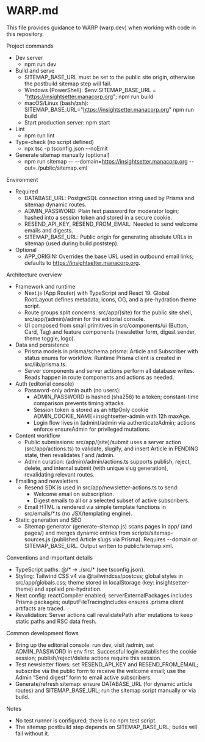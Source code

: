 # WARP.md

This file provides guidance to WARP (warp.dev) when working with code in this repository.

Project commands
- Dev server
  - npm run dev
- Build and serve
  - SITEMAP_BASE_URL must be set to the public site origin, otherwise the postbuild sitemap step will fail.
  - Windows (PowerShell): $env:SITEMAP_BASE_URL = "https://insightsetter.manacorp.org"; npm run build
  - macOS/Linux (bash/zsh): SITEMAP_BASE_URL="https://insightsetter.manacorp.org" npm run build
  - Start production server: npm start
- Lint
  - npm run lint
- Type-check (no script defined)
  - npx tsc -p tsconfig.json --noEmit
- Generate sitemap manually (optional)
  - npm run sitemap -- --domain=https://insightsetter.manacorp.org --out=./public/sitemap.xml

Environment
- Required
  - DATABASE_URL: PostgreSQL connection string used by Prisma and sitemap dynamic routes.
  - ADMIN_PASSWORD: Plain text password for moderator login; hashed into a session token and stored in a secure cookie.
  - RESEND_API_KEY, RESEND_FROM_EMAIL: Needed to send welcome emails and digests.
  - SITEMAP_BASE_URL: Public origin for generating absolute URLs in sitemap (used during build poststep).
- Optional
  - APP_ORIGIN: Overrides the base URL used in outbound email links; defaults to https://insightsetter.manacorp.org.

Architecture overview
- Framework and runtime
  - Next.js (App Router) with TypeScript and React 19. Global RootLayout defines metadata, icons, OG, and a pre-hydration theme script.
  - Route groups split concerns: src/app/(site) for the public site shell, src/app/(admin)/admin for the editorial console.
  - UI composed from small primitives in src/components/ui (Button, Card, Tag) and feature components (newsletter form, digest sender, theme toggle, logo).
- Data and persistence
  - Prisma models in prisma/schema.prisma: Article and Subscriber with status enums for workflow. Runtime Prisma client is created in src/lib/prisma.ts.
  - Server components and server actions perform all database writes. Reads happen in route components and actions as needed.
- Auth (editorial console)
  - Password-only admin auth (no users):
    - ADMIN_PASSWORD is hashed (sha256) to a token; constant-time comparison prevents timing attacks.
    - Session token is stored as an httpOnly cookie ADMIN_COOKIE_NAME=insightsetter-admin with 12h maxAge.
    - Login flow lives in (admin)/admin via authenticateAdmin; actions enforce ensureAdmin for privileged mutations.
- Content workflow
  - Public submissions: src/app/(site)/submit uses a server action (src/app/actions.ts) to validate, slugify, and insert Article in PENDING state, then revalidates / and /admin.
  - Admin curation: (admin)/admin/actions.ts supports publish, reject, delete, and internal submit (with unique slug generation), revalidating relevant routes.
- Emailing and newsletters
  - Resend SDK is used in src/app/newsletter-actions.ts to send:
    - Welcome email on subscription.
    - Digest emails to all or a selected subset of active subscribers.
  - Email HTML is rendered via simple template functions in src/emails/*.ts (no JSX/templating engine).
- Static generation and SEO
  - Sitemap generator (generate-sitemap.js) scans pages in app/ (and pages/) and merges dynamic entries from scripts/sitemap-sources.js (published Article slugs via Prisma). Requires --domain or SITEMAP_BASE_URL. Output written to public/sitemap.xml.

Conventions and important details
- TypeScript paths: @/* -> ./src/* (see tsconfig.json).
- Styling: Tailwind CSS v4 via @tailwindcss/postcss; global styles in src/app/globals.css; theme stored in localStorage (key: insightsetter-theme) and applied pre-hydration.
- Next config: reactCompiler enabled; serverExternalPackages includes Prisma packages; outputFileTracingIncludes ensures .prisma client artifacts are traced.
- Revalidation: Server actions call revalidatePath after mutations to keep static paths and RSC data fresh.

Common development flows
- Bring up the editorial console: run dev, visit /admin, set ADMIN_PASSWORD in env first. Successful login establishes the cookie session; publish/reject/delete actions require this session.
- Test newsletter flows: set RESEND_API_KEY and RESEND_FROM_EMAIL; subscribe via the public form to receive the welcome email; use the Admin “Send digest” form to email active subscribers.
- Generate/refresh sitemap: ensure DATABASE_URL (for dynamic article routes) and SITEMAP_BASE_URL; run the sitemap script manually or via build.

Notes
- No test runner is configured; there is no npm test script.
- The sitemap postbuild step depends on SITEMAP_BASE_URL; builds will fail without it.
